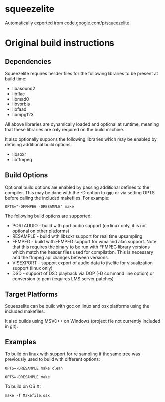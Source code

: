 # squeezelite
Automatically exported from code.google.com/p/squeezelite

# Original build instructions

## Dependencies
Squeezelite requires header files for the following libraries to be present at build time:

* libasound2
* libflac
* libmad0
* libvorbis
* libfaad
* libmpg123

All above libraries are dynamically loaded and optional at runtime, meaning that these libraries are only required on the build machine.

It also optionally supports the following libraries which may be enabled by defining additional build options:

* libsoxr
* libffmpeg

## Build Options

Optional build options are enabled by passing additional defines to the compiler. This may be done with the -D option to ggc or via setting OPTS before calling the included makefiles. For example:

```
OPTS="-DFFMPEG -DRESAMPLE" make
```

The following build options are supported:

* PORTAUDIO - build with port audio support (on linux only, it is not optional on other platforms)
* RESAMPLE - build with libsoxr support for real time upsampling
* FFMPEG - build with FFMPEG support for wma and alac support. Note that this requires the binary to be run with FFMPEG library versions which match the header files used for compilation. This is necessary and the ffmpeg api changes between versions.
* VISEXPORT - support export of audio data to jivelite for visualization support (linux only)
* DSD - support of DSD playback via DOP (-D command line option) or conversion to pcm (requires LMS server patches)

## Target Platforms

Squeezelite can be build with gcc on linux and osx platforms using the included makefiles.

It also builds using MSVC++ on Windows (project file not currently included in git).

## Examples
To build on linux with support for re sampling if the same tree was previously used to build with different options:

```
OPTS=-DRESAMPLE make clean

OPTS=-DRESAMPLE make
```

To build on OS X:

```
make -f Makefile.osx
```
